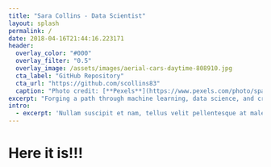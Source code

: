 ```yaml
---
title: "Sara Collins - Data Scientist"
layout: splash
permalink: /
date: 2018-04-16T21:44:16.223171
header:
  overlay_color: "#000"
  overlay_filter: "0.5"
  overlay_image: /assets/images/aerial-cars-daytime-808910.jpg
  cta_label: "GitHub Repository"
  cta_url: "https://github.com/scollins83"
  caption: "Photo credit: [**Pexels**](https://www.pexels.com/photo/sparkler-new-year-s-eve-sylvester-sparks-38196/)"
excerpt: "Forging a path through machine learning, data science, and creativity."
intro: 
  - excerpt: 'Nullam suscipit et nam, tellus velit pellentesque at malesuada, enim eaque. Quis nulla, netus tempor in diam gravida tincidunt, *proin faucibus* voluptate felis id sollicitudin. Centered with `type="center"`'
---
```


# Here it is!!!
